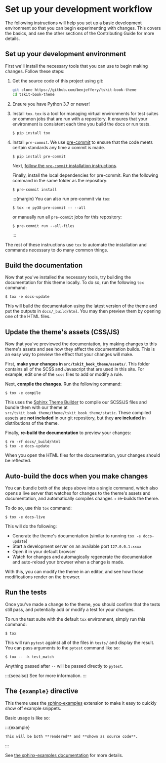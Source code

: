 # Set up your development workflow

The following instructions will help you set up a basic development environment so that you can begin experimenting with changes.
This covers the basics, and see the other sections of the Contributing Guide for more details.

## Set up your development environment

First we'll install the necessary tools that you can use to begin making changes.
Follow these steps:

1. Get the source code of this project using git:

   ```bash
   git clone https://github.com/benjeffery/tskit-book-theme
   cd tskit-book-theme
   ```

2. Ensure you have Python 3.7 or newer!
3. Install `tox`.
   `tox` is a tool for managing virtual environments for test suites or common jobs that are run with a repository.
   It ensures that your environment is consistent each time you build the docs or run tests.

   ```console
   $ pip install tox
   ```
4. Install `pre-commit`.
   We use [pre-commit](https://pre-commit.com) to ensure that the code meets certain standards any time a commit is made.

   ```console
   $ pip install pre-commit
   ```

   Next, [follow the `pre-commit` installation instructions](https://pre-commit.com/#install).

   Finally, install the local dependencies for pre-commit.
   Run the following command in the same folder as the repository:

   ```console
   $ pre-commit install
   ```

   :::{margin}
   You can also run pre-commit via `tox`:
   ```console
   $ tox -e py38-pre-commit -- --all
   ```
   or manually run all `pre-commit` jobs for this repository:

   ```console
   $ pre-commit run --all-files
   ```
   :::

The rest of these instructions use `tox` to automate the installation and commands necessary to do many common things.

## Build the documentation

Now that you've installed the necessary tools, try building the documentation for this theme locally.
To do so, run the following `tox` command:

```console
$ tox -e docs-update
```

This will build the documentation using the latest version of the theme and put the outputs in `docs/_build/html`.
You may then preview them by opening one of the HTML files.

## Update the theme's assets (CSS/JS)

Now that you've previewed the documentation, try making changes to this theme's assets and see how they affect the documentation builds.
This is an easy way to preview the effect that your changes will make.

First, **make your changes in `src/tskit_book_theme/assets/`**.
This folder contains all of the SCSS and Javascript that are used in this site.
For example, edit one of the `scss` files to add or modify a rule.

Next, **compile the changes**.
Run the following command:

```console
$ tox -e compile
```

This uses the [Sphinx Theme Builder](https://sphinx-theme-builder.readthedocs.io/) to compile our SCSS/JS files and bundle them with our theme at `src/tskit_book_theme/theme/tskit_book_theme/static`.
These compiled assets are **not included** in our git repository, but they **are included** in distributions of the theme.

Finally, **re-build the documentation** to preview your changes:

```console
$ rm -rf docs/_build/html
$ tox -e docs-update
```

When you open the HTML files for the documentation, your changes should be reflected.

## Auto-build the docs when you make changes

You can bundle both of the steps above into a single command, which also opens a live server that watches for changes to the theme's assets and documentation, and automatically compiles changes + re-builds the theme.

To do so, use this `tox` command:

```console
$ tox -e docs-live
```

This will do the following:

- Generate the theme's documentation (similar to running `tox -e docs-update`)
- Start a development server on an available port `127.0.0.1:xxxx`
- Open it in your default browser
- Watch for changes and automagically regenerate the documentation and auto-reload your browser when a change is made.

With this, you can modify the theme in an editor, and see how those modifications render on the browser.

## Run the tests

Once you've made a change to the theme, you should confirm that the tests still pass, and potentially add or modify a test for your changes.

To run the test suite with the default `tox` environment, simply run this command:

```console
$ tox
```

This will run `pytest` against all of the files in `tests/` and display the result.
You can pass arguments to the `pytest` command like so:

```console
$ tox -- -k test_match
```

Anything passed after `--` will be passed directly to `pytest`.

:::{seealso}
See [](contribute/testing) for more information.
:::

## The `{example}` directive

This theme uses the [sphinx-examples](https://github.com/executablebooks/sphinx-examples) extension to make it easy to quickly show off example snippets.

Basic usage is like so:

:::{example}
```{example} Example title
This will be both **rendered** and **shown as source code**.
```
:::

See [the sphinx-examples documentation](https://ebp-sphinx-examples.readthedocs.io/en/latest/) for more details.
